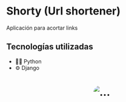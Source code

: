 # Shorty (Url shortener)
Aplicación para acortar links

## Tecnologías utilizadas
- 👨‍💻 Python
- ⚙️ Django

<h1 align="center">
  <img style="border-radius: 20px" src="Sistema/img/info.gif" alt="..." />
</h1>
